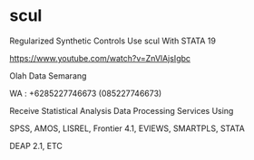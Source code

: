 # scul
Regularized Synthetic Controls Use scul With STATA 19

https://www.youtube.com/watch?v=ZnVlAjsIgbc

Olah Data Semarang

WA : +6285227746673 (085227746673)

Receive Statistical Analysis Data Processing Services Using

SPSS, AMOS, LISREL, Frontier 4.1, EVIEWS, SMARTPLS, STATA

DEAP 2.1, ETC

